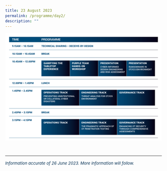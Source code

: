 ```yaml
---
title: 23 August 2023
permalink: /programme/day2/
description: ""
---
```

![](/images/2023%20PROGRAMME/230630_csa%20otcep%202023_programme%20table_day%2002.jpg)

<br>
<hr class="my-3 border-primary">	

*<font size="2"><font color="#073255"> Information accurate of 26 June 2023. More information will follow.</font></font>*